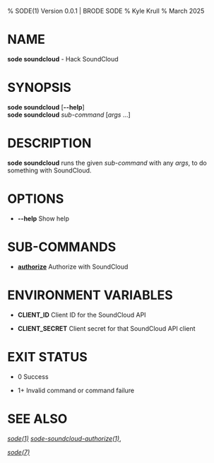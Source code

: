 % SODE(1) Version 0.0.1 | BRODE SODE
% Kyle Krull
% March 2025

# NAME

**sode soundcloud** - Hack SoundCloud

# SYNOPSIS

**sode soundcloud** \[**\-\-help**\]  
**sode soundcloud** *sub-command* \[*args* …\]

# DESCRIPTION

**sode soundcloud** runs the given *sub-command* with any *args*, to do something with SoundCloud.

# OPTIONS

  - **\-\-help**
    Show help

# SUB-COMMANDS

  - [**authorize**](./soundcloud-authorize.1.md)
    Authorize with SoundCloud

# ENVIRONMENT VARIABLES

  - **CLIENT\_ID**
    Client ID for the SoundCloud API

  - **CLIENT\_SECRET**
    Client secret for that SoundCloud API client

# EXIT STATUS

  - 0
    Success

  - 1+
    Invalid command or command failure

# SEE ALSO

[*sode(1)*](./sode.1.md)
[*sode-soundcloud-authorize(1)*](./sode-soundcloud-authorize.1.md),

[*sode(7)*](./sode.7.md)
